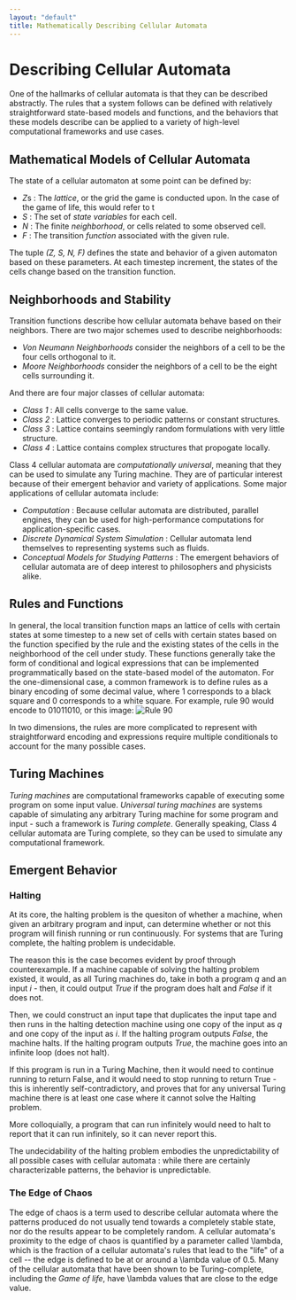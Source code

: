 ```yaml
---
layout: "default"
title: Mathematically Describing Cellular Automata
---
```


# Describing Cellular Automata

One of the hallmarks of cellular automata is that they can be described abstractly. The rules that a system follows can be defined with relatively straightforward state-based models and functions, and the behaviors that these models describe can be applied to a variety of high-level computational frameworks and use cases.


## Mathematical Models of Cellular Automata
The state of a cellular automaton at some point can be defined by:
* *Z*s : The *lattice*, or the grid the game is conducted upon. In the case of the game of life, this would refer to t
* *S* : The set of *state variables* for each cell.
* *N* : The finite *neighborhood*, or cells related to some observed cell.
* *F* : The transition *function* associated with the given rule.

The tuple *(Z, S, N, F)* defines the state and behavior of a given automaton based on these parameters. At each timestep increment, the states of the cells change based on the transition function.

## Neighborhoods and Stability
Transition functions describe how cellular automata behave based on their neighbors. There are two major schemes used to describe neighborhoods:
* *Von Neumann Neighborhoods* consider the neighbors of a cell to be the four cells orthogonal to it.
* *Moore Neighborhoods* consider the neighbors of a cell to be the eight cells surrounding it.

And there are four major classes of cellular automata:
* *Class 1* : All cells converge to the same value.
* *Class 2* : Lattice converges to periodic patterns or constant structures.
* *Class 3* : Lattice contains seemingly random formulations with very little structure.
* *Class 4* : Lattice contains complex structures that propogate locally.

Class 4 cellular automata are *computationally universal*, meaning that they can be used to simulate any Turing machine. They are of particular interest because of their emergent behavior and variety of applications. Some major applications of cellular automata include:

* *Computation* : Because cellular automata are distributed, parallel engines, they can be used for high-performance computations for application-specific cases.
* *Discrete Dynamical System Simulation* : Cellular automata lend themselves to representing systems such as fluids.
* *Conceptual Models for Studying Patterns* : The emergent behaviors of cellular automata are of deep interest to philosophers and physicists alike.

## Rules and Functions
In general, the local transition function maps an lattice of cells with certain states at some timestep to a new set of cells with certain states based on the function specified by the rule and the existing states of the cells in the neighborhood of the cell under study. These functions generally take the form of conditional and logical expressions that can be implemented programmatically based on the state-based model of the automaton.
For the one-dimensional case, a common framework is to define rules as a binary encoding of some decimal value, where 1 corresponds to a black square and 0 corresponds to a white square. For example, rule 90 would encode to 01011010, or this image:
![Rule 90](http://mathworld.wolfram.com/images/eps-gif/ElementaryCARule090_1000.gif)

In two dimensions, the rules are more complicated to represent with straightforward encoding and expressions require multiple conditionals to account for the many possible cases.

## Turing Machines
*Turing machines* are computational frameworks capable of executing some program on some input value. *Universal turing machines* are systems capable of simulating any arbitrary Turing machine for some program and input - such a framework is *Turing complete*. Generally speaking, Class 4 cellular automata are Turing complete, so they can be used to simulate any computational framework.

## Emergent Behavior

### Halting
At its core, the halting problem is the quesiton of whether a machine, when given an arbitrary program and input, can determine whether or not this program will finish running or run continuously. For systems that are Turing complete, the halting problem is undecidable.

The reason this is the case becomes evident by proof through counterexample. If a machine capable of solving the halting problem existed, it would, as all Turing machines do, take in both a program *q* and an input *i* - then, it could output *True* if the program does halt and *False* if it does not.

Then, we could construct an input tape that duplicates the input tape and then runs in the halting detection machine using one copy of the input as *q* and one copy of the input as *i*. If the halting program outputs *False*, the machine halts. If the halting program outputs *True*, the machine goes into an infinite loop (does not halt).

If this program is run in a Turing Machine, then it would need to continue running to return False, and it would need to stop running to return True - this is inherently self-contradictory, and proves that for any universal Turing machine there is at least one case where it cannot solve the Halting problem. 

More colloquially, a program that can run infinitely would need to halt to report that it can run infinitely, so it can never report this.

The undecidability of the halting problem embodies the unpredictability of all possible cases with cellular automata : while there are certainly characterizable patterns, the behavior is unpredictable.

### The Edge of Chaos

The edge of chaos is a term used to describe cellular automata where the patterns produced do not usually tend towards a completely stable state, nor do the results appear to be completely random. A cellular automata's proximity to the edge of chaos is quantified by a parameter called \lambda, which is the fraction of a cellular automata's rules that lead to the "life" of a cell -- the edge is defined to be at or around a \lambda value of 0.5. Many of the cellular automata that have been shown to be Turing-complete, including the *Game of life*, have \lambda values that are close to the edge value.
